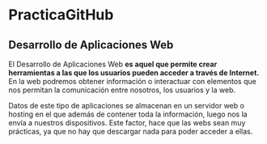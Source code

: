 # PracticaGitHub

## Desarrollo de Aplicaciones Web
El Desarrollo de Aplicaciones Web **es aquel que permite crear herramientas a las que los usuarios pueden acceder a través de Internet.** En la web podremos obtener información o interactuar con elementos que nos permitan la comunicación entre nosotros, los usuarios y la web.

Datos de este tipo de aplicaciones se almacenan en un servidor web o hosting en el que además de contener toda la información, luego nos la envía a nuestros dispositivos. Este factor, hace que las webs sean muy prácticas, ya que no hay que descargar nada para poder acceder a ellas.

